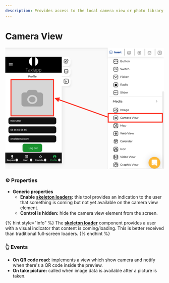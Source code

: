 ```yaml
---
description: Provides access to the local camera view or photo library.
---
```


# Camera View

![](../../../.gitbook/assets/captura-de-pantalla-2020-02-06-a-la-s-14.07.52.png)

### ⚙ Properties

* **Generic properties**
  * **Enable** [**skeleton loaders**](../../estilos/skeleton-loader.md)**:** this tool provides an indication to the user that something is coming but not yet available on the camera view element.
  * **Control is hidden:** hide the camera view element from the screen.

{% hint style="info" %}
The [**skeleton loader**](../../estilos/skeleton-loader.md) component provides a user with a visual indicator that content is coming/loading. This is better received than traditional full-screen loaders.
{% endhint %}

### 👆 Events

* **On QR code read:** implements a view which show camera and notify when there's a QR code inside the preview.
* **On take picture:** called when image data is available after a picture is taken.

